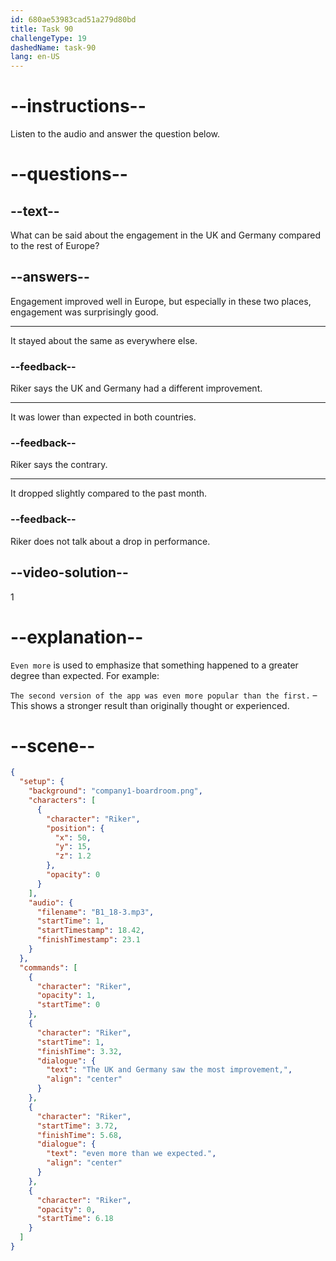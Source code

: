 ```yaml
---
id: 680ae53983cad51a279d80bd
title: Task 90
challengeType: 19
dashedName: task-90
lang: en-US
---
```


<!-- (Audio) Riker: The UK and Germany saw the most improvement, even more than we expected. -->

# --instructions--

Listen to the audio and answer the question below.

# --questions--

## --text--

What can be said about the engagement in the UK and Germany compared to the rest of Europe?

## --answers--

Engagement improved well in Europe, but especially in these two places, engagement was surprisingly good.

---

It stayed about the same as everywhere else.

### --feedback--

Riker says the UK and Germany had a different improvement.

---

It was lower than expected in both countries.

### --feedback--

Riker says the contrary.

---

It dropped slightly compared to the past month.

### --feedback--

Riker does not talk about a drop in performance.

## --video-solution--

1

# --explanation--

`Even more` is used to emphasize that something happened to a greater degree than expected. For example:

`The second version of the app was even more popular than the first.` – This shows a stronger result than originally thought or experienced.

# --scene--

```json
{
  "setup": {
    "background": "company1-boardroom.png",
    "characters": [
      {
        "character": "Riker",
        "position": {
          "x": 50,
          "y": 15,
          "z": 1.2
        },
        "opacity": 0
      }
    ],
    "audio": {
      "filename": "B1_18-3.mp3",
      "startTime": 1,
      "startTimestamp": 18.42,
      "finishTimestamp": 23.1
    }
  },
  "commands": [
    {
      "character": "Riker",
      "opacity": 1,
      "startTime": 0
    },
    {
      "character": "Riker",
      "startTime": 1,
      "finishTime": 3.32,
      "dialogue": {
        "text": "The UK and Germany saw the most improvement,",
        "align": "center"
      }
    },
    {
      "character": "Riker",
      "startTime": 3.72,
      "finishTime": 5.68,
      "dialogue": {
        "text": "even more than we expected.",
        "align": "center"
      }
    },
    {
      "character": "Riker",
      "opacity": 0,
      "startTime": 6.18
    }
  ]
}
```
